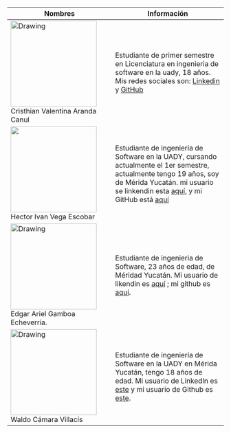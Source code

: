 | Nombres | Información |
| ------------- | ------------- |
| <img src="https://media.licdn.com/dms/image/D4E03AQEn4d6iK9a4pw/profile-displayphoto-shrink_800_800/0/1693016807501?e=1701302400&v=beta&t=eNizd3P09iYkhy7Shi3MjEuqeFEUEV8bv41r_3hPLyo" alt="Drawing" style="width: 200px;"/> Cristhian Valentina Aranda Canul  | Estudiante de primer semestre en Licenciatura en ingenieria de software en la uady, 18 años. Mis redes sociales son: <a href="https://www.linkedin.com/in/cristhian-valentina-aranda-canul-59536028a/" target="_BLANK">Linkedin</a> y <a href="https://github.com/ValeAranda" target="_BLANK"> GitHub </a>
| <img src="https://media.licdn.com/dms/image/D4E03AQFWBtZQo2_zCg/profile-displayphoto-shrink_800_800/0/1696054820545?e=1701302400&v=beta&t=KW4oppHdpvYcnQdR5jy6BkNSY_yiPuS4e4H4S8LWrzw" style="width: 200px;"/>Hector Ivan Vega Escobar  | Estudiante de ingenieria de Software en la UADY, cursando actualmente el 1er semestre, actualmente tengo 19 años, soy de Mérida Yucatán. mi usuario se linkendin esta <a href="https://www.linkedin.com/in/ivan-vega-91a842270" target="_BLANK">aquí</a>, y mi GitHub está <a href="https://github.com/IvnVg4" target="_BLANK">aquí</a>   |
| <img src="https://media.licdn.com/dms/image/D4E03AQEF99ASqyNX-g/profile-displayphoto-shrink_800_800/0/1695306429112?e=1701302400&v=beta&t=zVCh5FYIrTG6eMDlqWPPMPGJ_0-oeShjFlbsRokE8Tc" alt="Drawing" style="width: 200px;"/> Edgar Ariel Gamboa Echeverría. | Estudiante de ingenieria de Software, 23 años de edad, de Méridad Yucatán. Mi usuario de likendin es <a href="https://www.linkedin.com/in/edgar-echeverria-862846236/" target="_BLANK">aquí</a> ; mi github es <a href="https://github.com/EdgarGamb" target="_BLANK">aquí</a>.|
|<img src="https://media.licdn.com/dms/image/D4E03AQH7NpBSdmtRfw/profile-displayphoto-shrink_800_800/0/1696135586454?e=1701907200&v=beta&t=TAdzBVQwoxb5AYOjXHcTKo_Mk664KyDrgJCGEgvSNew" alt="Drawing" style="width: 200px;"/>  Waldo Cámara Villacís  | Estudiante de ingeniería de Software en la UADY en Mérida Yucatán, tengo 18 años de edad. Mi usuario de LinkedIn es  <a href="https://www.linkedin.com/in/waldo-c%C3%A1mara-villac%C3%ADs-3a259428a/" target="_BLANK">este</a> y mi usuario de Github es <a href="https://github.com/WaldoCV" target="_BLANK">este</a>.